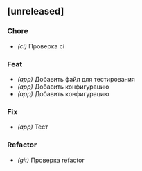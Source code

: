 ## [unreleased]

### Chore

- *(ci)* Проверка ci

### Feat

- *(app)* Добавить файл для тестирования
- *(app)* Добавить конфигурацию
- *(app)* Добавить конфигурацию

### Fix

- *(app)* Тест

### Refactor

- *(git)* Проверка refactor

